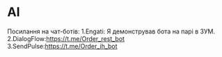 # AI

Посилання на чат-ботів:
1.Engati: Я демонстрував бота на парі в ЗУМ.
2.DialogFlow:https://t.me/Order_rest_bot
3.SendPulse:https://t.me/Order_ih_bot
